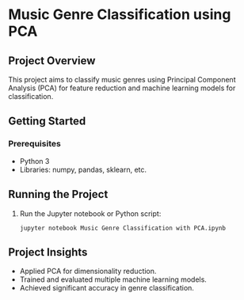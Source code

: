 # Music Genre Classification using PCA

## Project Overview
This project aims to classify music genres using Principal Component Analysis (PCA) for feature reduction and machine learning models for classification.

## Getting Started
### Prerequisites
- Python 3
- Libraries: numpy, pandas, sklearn, etc.


## Running the Project
1. Run the Jupyter notebook or Python script:
    ```
    jupyter notebook Music Genre Classification with PCA.ipynb
    ```

## Project Insights
- Applied PCA for dimensionality reduction.
- Trained and evaluated multiple machine learning models.
- Achieved significant accuracy in genre classification.
